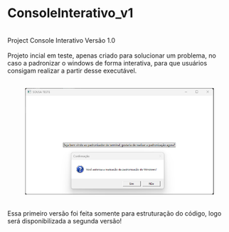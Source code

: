 # ConsoleInterativo_v1
<br>
Project Console Interativo Versão 1.0 <br>
<br>
Projeto incial em teste, apenas criado para solucionar um problema, no caso a padronizar o windows de forma interativa, para que usuários consigam realizar a partir desse executável. <br>
<br>
<figure>
<img src="ConsoleInterativo_v1/bin/Debug/net6.0-windows/Screenshot_5.png">
</figure>
<br>
Essa primeiro versão foi feita somente para estruturação do código, logo será disponibilizada a segunda versão!
<br>
